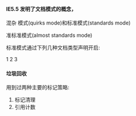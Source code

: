 
#### IE5.5 发明了文档模式的概念，

混杂 模式(quirks mode)和标准模式(standards mode)

准标准模式(almost standards mode)



标准模式通过下列几种文档类型声明开启:
    <!-- HTML 4.01 Strict -->
    <!DOCTYPE HTML PUBLIC "-//W3C//DTD HTML 4.01//EN"
    "http://www.w3.org/TR/html4/strict.dtd">
<!-- XHTML 1.0 Strict -->
<!DOCTYPE html PUBLIC
"-//W3C//DTD XHTML 1.0 Strict//EN" "http://www.w3.org/TR/xhtml1/DTD/xhtml1-strict.dtd"> <!-- HTML5 -->
1 2 3
<!DOCTYPE html>


#### 垃圾回收
用到过两种主要的标记策略:
1. 标记清理
2. 引用计数

